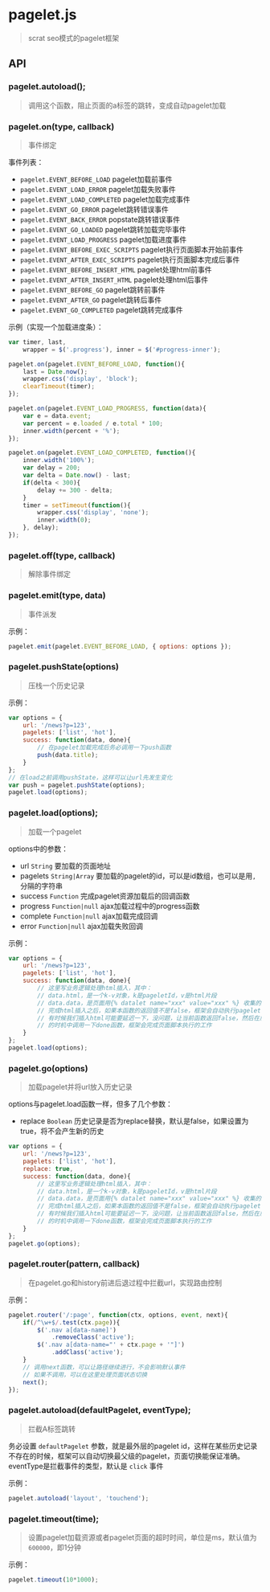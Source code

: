 # pagelet.js

> scrat seo模式的pagelet框架

## API

### pagelet.autoload();

> 调用这个函数，阻止页面的a标签的跳转，变成自动pagelet加载

### pagelet.on(type, callback)

> 事件绑定

事件列表：

* ``pagelet.EVENT_BEFORE_LOAD`` pagelet加载前事件
* ``pagelet.EVENT_LOAD_ERROR`` pagelet加载失败事件
* ``pagelet.EVENT_LOAD_COMPLETED`` pagelet加载完成事件
* ``pagelet.EVENT_GO_ERROR`` pagelet跳转错误事件
* ``pagelet.EVENT_BACK_ERROR`` popstate跳转错误事件
* ``pagelet.EVENT_GO_LOADED`` pagelet跳转加载完毕事件
* ``pagelet.EVENT_LOAD_PROGRESS`` pagelet加载进度事件
* ``pagelet.EVENT_BEFORE_EXEC_SCRIPTS`` pagelet执行页面脚本开始前事件
* ``pagelet.EVENT_AFTER_EXEC_SCRIPTS`` pagelet执行页面脚本完成后事件
* ``pagelet.EVENT_BEFORE_INSERT_HTML`` pagelet处理html前事件
* ``pagelet.EVENT_AFTER_INSERT_HTML`` pagelet处理html后事件
* ``pagelet.EVENT_BEFORE_GO`` pagelet跳转前事件
* ``pagelet.EVENT_AFTER_GO`` pagelet跳转后事件
* ``pagelet.EVENT_GO_COMPLETED`` pagelet跳转完成事件

示例（实现一个加载进度条）：

```js
var timer, last,
    wrapper = $('.progress'), inner = $('#progress-inner');

pagelet.on(pagelet.EVENT_BEFORE_LOAD, function(){
    last = Date.now();
    wrapper.css('display', 'block');
    clearTimeout(timer);
});

pagelet.on(pagelet.EVENT_LOAD_PROGRESS, function(data){
    var e = data.event;
    var percent = e.loaded / e.total * 100;
    inner.width(percent + '%');
});

pagelet.on(pagelet.EVENT_LOAD_COMPLETED, function(){
    inner.width('100%');
    var delay = 200;
    var delta = Date.now() - last;
    if(delta < 300){
        delay += 300 - delta;
    }
    timer = setTimeout(function(){
        wrapper.css('display', 'none');
        inner.width(0);
    }, delay);
});
```

### pagelet.off(type, callback)

> 解除事件绑定

### pagelet.emit(type, data)

> 事件派发

示例：

```js
pagelet.emit(pagelet.EVENT_BEFORE_LOAD, { options: options });
```

### pagelet.pushState(options)

> 压栈一个历史记录

示例：

```js
var options = {
    url: '/news?p=123',
    pagelets: ['list', 'hot'],
    success: function(data, done){
        // 在pagelet加载完成后务必调用一下push函数
        push(data.title);
    }
};
// 在load之前调用pushState，这样可以让url先发生变化
var push = pagelet.pushState(options);
pagelet.load(options);
```



### pagelet.load(options);

> 加载一个pagelet

options中的参数：

* url ``String`` 要加载的页面地址
* pagelets ``String|Array`` 要加载的pagelet的id，可以是id数组，也可以是用``,``分隔的字符串
* success ``Function`` 完成pagelet资源加载后的回调函数
* progress ``Function|null`` ajax加载过程中的progress函数
* complete ``Function|null`` ajax加载完成回调
* error ``Function|null`` ajax加载失败回调

示例：

```js
var options = {
    url: '/news?p=123',
    pagelets: ['list', 'hot'],
    success: function(data, done){
        // 这里写业务逻辑处理html插入，其中：
        // data.html，是一个k-v对象，k是pageletId，v是html片段
        // data.data，是页面用{% datalet name="xxx" value="xxx" %} 收集的数据
        // 完成html插入之后，如果本函数的返回值不是false，框架会自动执行pagelet中的脚本，
        // 有时候我们插入html可能要延迟一下，没问题，让当前函数返回false，然后在后续合适
        // 的时机中调用一下done函数，框架会完成页面脚本执行的工作
    }
};
pagelet.load(options);
```

### pagelet.go(options)

> 加载pagelet并将url放入历史记录

options与pagelet.load函数一样，但多了几个参数：

* replace ``Boolean`` 历史记录是否为replace替换，默认是false，如果设置为true，将不会产生新的历史

```js
var options = {
    url: '/news?p=123',
    pagelets: ['list', 'hot'],
    replace: true,
    success: function(data, done){
        // 这里写业务逻辑处理html插入，其中：
        // data.html，是一个k-v对象，k是pageletId，v是html片段
        // data.data，是页面用{% datalet name="xxx" value="xxx" %} 收集的数据
        // 完成html插入之后，如果本函数的返回值不是false，框架会自动执行pagelet中的脚本，
        // 有时候我们插入html可能要延迟一下，没问题，让当前函数返回false，然后在后续合适
        // 的时机中调用一下done函数，框架会完成页面脚本执行的工作
    }
};
pagelet.go(options);
```

### pagelet.router(pattern, callback)

> 在pagelet.go和history前进后退过程中拦截url，实现路由控制

示例：

```js
pagelet.router('/:page', function(ctx, options, event, next){
    if(/^\w+$/.test(ctx.page)){
        $('.nav a[data-name]')
            .removeClass('active');
        $('.nav a[data-name="' + ctx.page + '"]')
            .addClass('active');
    }
    // 调用next函数，可以让路径继续进行，不会影响默认事件
    // 如果不调用，可以在这里处理页面状态切换
    next();
});
```

### pagelet.autoload(defaultPagelet, eventType);

> 拦截A标签跳转

务必设置 ``defaultPagelet`` 参数，就是最外层的pagelet id，这样在某些历史记录不存在的时候，框架可以自动切换最父级的pagelet，页面切换能保证准确。eventType是拦截事件的类型，默认是 ``click`` 事件

示例：

```js
pagelet.autoload('layout', 'touchend');
```

### pagelet.timeout(time);

> 设置pagelet加载资源或者pagelet页面的超时时间，单位是ms，默认值为 ``600000``，即1分钟

示例：

```js
pagelet.timeout(10*1000);
```